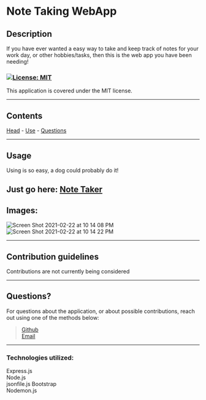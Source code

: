 # **Note Taking WebApp**

## Description

If you have ever wanted a easy way to take and keep track of notes for your work day, or other hobbies/tasks, then this is the web app you have been needing!

### <a id='license'></a>[![License: MIT](https://img.shields.io/badge/License-MIT-blue.svg)](https://opensource.org/licenses/MIT)

This application is covered under the MIT license.

---

## Contents

[Head](#head) - [Use](#usage) - [Questions](#questions)

---

## <a id="usage"></a> Usage

Using is so easy, a dog could probably do it!

## Just go here: [Note Taker](https://notetaker-keatonbrewster.herokuapp.com/)

## Images:

![Screen Shot 2021-02-22 at 10 14 08 PM](https://user-images.githubusercontent.com/65474893/108801446-60b6d280-755b-11eb-8c4f-babdd9e8f759.png)
![Screen Shot 2021-02-22 at 10 14 22 PM](https://user-images.githubusercontent.com/65474893/108801448-61e7ff80-755b-11eb-861d-0719236888bc.png)


---

## Contribution guidelines

Contributions are not currently being considered

---

## <a id='questions'></a> Questions?

For questions about the application, or about possible contributions, reach out using one of the methods below:

> [Github](https://github.com/Keaton-Brewster)  
> [Email](mailto:keatonbrewsterdev@gmail.com)

---

### Technologies utilized:

Express.js  
Node.js  
jsonfile.js
Bootstrap  
Nodemon.js
